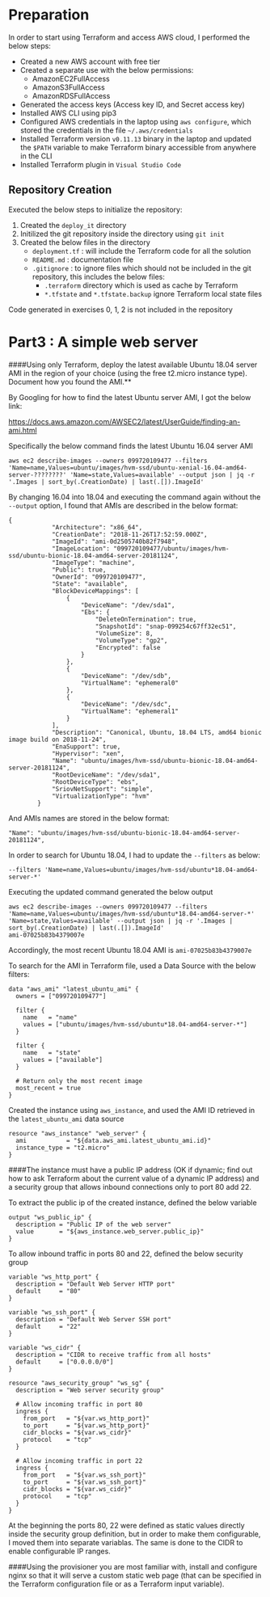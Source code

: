 # Preparation
In order to start using Terraform and access AWS cloud, I performed the below steps:
* Created a new AWS account with free tier
* Created a separate use with the below permissions:
  *  AmazonEC2FullAccess
  *  AmazonS3FullAccess
  *  AmazonRDSFullAccess
* Generated the access keys (Access key ID, and Secret access key)
* Installed AWS CLI using pip3
* Configured AWS credentials in the laptop using `aws configure`, which stored the credentials in the file `~/.aws/credentials`
* Installed Terraform version `v0.11.13` binary in the laptop and updated the `$PATH` variable to make Terraform binary accessible from anywhere in the CLI 
* Installed Terraform plugin in `Visual Studio Code`

## Repository Creation
Executed the below steps to initialize the repository:
1. Created the `deploy_it` directory
2. Initilized the git repository inside the directory using
   `git init`
1. Created the below files in the directory
   * `deployment.tf` : will include the Terraform code for all the solution
   * `README.md` : documentation file
   * `.gitignore` : to ignore files which should not be included in the git repository, this includes the below files:
     * `.terraform` directory which is used as cache by Terraform
     * `*.tfstate` and `*.tfstate.backup` ignore Terraform local state files

Code generated in exercises 0, 1, 2 is not included in the repository

# Part3 : A simple web server

####Using only Terraform, deploy the latest available Ubuntu 18.04 server AMI in the region of your choice (using the free t2.micro instance type). Document how you found the AMI.** 

By Googling for how to find the latest Ubuntu server AMI, I got the below link:

https://docs.aws.amazon.com/AWSEC2/latest/UserGuide/finding-an-ami.html

Specifically the below command finds the latest Ubuntu 16.04 server AMI

`aws ec2 describe-images --owners 099720109477 --filters 'Name=name,Values=ubuntu/images/hvm-ssd/ubuntu-xenial-16.04-amd64-server-????????' 'Name=state,Values=available' --output json | jq -r '.Images | sort_by(.CreationDate) | last(.[]).ImageId'`

By changing 16.04 into 18.04 and executing the command again without the `--output` option, I found that AMIs are described in the below format:

```
{
            "Architecture": "x86_64",
            "CreationDate": "2018-11-26T17:52:59.000Z",
            "ImageId": "ami-0d2505740b82f7948",
            "ImageLocation": "099720109477/ubuntu/images/hvm-ssd/ubuntu-bionic-18.04-amd64-server-20181124",
            "ImageType": "machine",
            "Public": true,
            "OwnerId": "099720109477",
            "State": "available",
            "BlockDeviceMappings": [
                {
                    "DeviceName": "/dev/sda1",
                    "Ebs": {
                        "DeleteOnTermination": true,
                        "SnapshotId": "snap-099254c67ff32ec51",
                        "VolumeSize": 8,
                        "VolumeType": "gp2",
                        "Encrypted": false
                    }
                },
                {
                    "DeviceName": "/dev/sdb",
                    "VirtualName": "ephemeral0"
                },
                {
                    "DeviceName": "/dev/sdc",
                    "VirtualName": "ephemeral1"
                }
            ],
            "Description": "Canonical, Ubuntu, 18.04 LTS, amd64 bionic image build on 2018-11-24",
            "EnaSupport": true,
            "Hypervisor": "xen",
            "Name": "ubuntu/images/hvm-ssd/ubuntu-bionic-18.04-amd64-server-20181124",
            "RootDeviceName": "/dev/sda1",
            "RootDeviceType": "ebs",
            "SriovNetSupport": "simple",
            "VirtualizationType": "hvm"
        }
```
And AMIs names are stored in the below format:

`"Name": "ubuntu/images/hvm-ssd/ubuntu-bionic-18.04-amd64-server-20181124",`

In order to search for Ubuntu 18.04, I had to update the `--filters` as below:

`--filters 'Name=name,Values=ubuntu/images/hvm-ssd/ubuntu*18.04-amd64-server-*'`

Executing the updated command generated the below output

```
aws ec2 describe-images --owners 099720109477 --filters 'Name=name,Values=ubuntu/images/hvm-ssd/ubuntu*18.04-amd64-server-*' 'Name=state,Values=available' --output json | jq -r '.Images | sort_by(.CreationDate) | last(.[]).ImageId'
ami-07025b83b4379007e
```

Accordingly, the most recent Ubuntu 18.04 AMI is `ami-07025b83b4379007e`

To search for the AMI in Terraform file, used a Data Source with the below filters:

```
data "aws_ami" "latest_ubuntu_ami" {
  owners = ["099720109477"]

  filter {
    name   = "name"
    values = ["ubuntu/images/hvm-ssd/ubuntu*18.04-amd64-server-*"]
  }

  filter {
    name   = "state"
    values = ["available"]
  }

  # Return only the most recent image
  most_recent = true
}
```

Created the instance using `aws_instance`, and used the AMI ID retrieved in the `latest_ubuntu_ami` data source 

```
resource "aws_instance" "web_server" {
  ami           = "${data.aws_ami.latest_ubuntu_ami.id}"
  instance_type = "t2.micro"
}
```

####The instance must have a public IP address (OK if dynamic; find out how to ask Terraform about the current value of a dynamic IP address) and a security group that allows inbound connections only to port 80 add 22.

To extract the public ip of the created instance, defined the below variable

```
output "ws_public_ip" {
  description = "Public IP of the web server"
  value       = "${aws_instance.web_server.public_ip}"
}
```

To allow inbound traffic in ports 80 and 22, defined the below security group

```
variable "ws_http_port" {
  description = "Default Web Server HTTP port"
  default     = "80"
}

variable "ws_ssh_port" {
  description = "Default Web Server SSH port"
  default     = "22"
}

variable "ws_cidr" {
  description = "CIDR to receive traffic from all hosts"
  default     = ["0.0.0.0/0"]
}

resource "aws_security_group" "ws_sg" {
  description = "Web server security group"

  # Allow incoming traffic in port 80
  ingress {
    from_port   = "${var.ws_http_port}"
    to_port     = "${var.ws_http_port}"
    cidr_blocks = "${var.ws_cidr}"
    protocol    = "tcp"
  }

  # Allow incoming traffic in port 22
  ingress {
    from_port   = "${var.ws_ssh_port}"
    to_port     = "${var.ws_ssh_port}"
    cidr_blocks = "${var.ws_cidr}"
    protocol    = "tcp"
  }
}
```

At the beginning the ports 80, 22 were defined as static values directly inside the security group definition, but in order to make them configurable, I moved them into separate variablas. The same is done to the CIDR to enable configurable IP ranges.

####Using the ​provisioner​ you are most familiar with, install and configure nginx so that it will serve a custom static web page (that can be specified in the Terraform configuration file or as a Terraform input variable).

